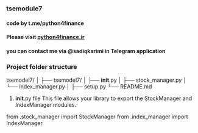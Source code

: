 ### tsemodule7
#### code by t.me/python4finance
#### Please visit [python4finance.ir](http://www.python4finance.ir/) 
#### you can contact me via @sadiqkarimi in Telegram application
### Project folder structure

tsemodel7/
│
├── tsemodel7/
│   ├── __init__.py
│   ├── stock_manager.py
│   └── index_manager.py
│
├── setup.py
└── README.md

1. __init__.py file
This file allows your library to export the StockManager and IndexManager modules.

from .stock_manager import StockManager
from .index_manager import IndexManager


